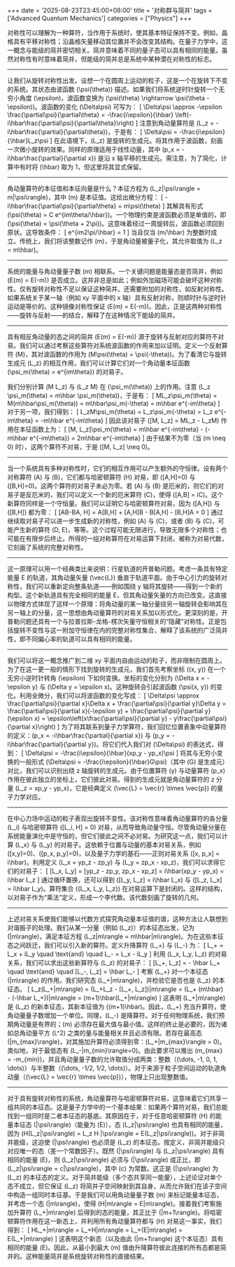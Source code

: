 +++
date = '2025-08-23T23:45:00+08:00'
title = '对称群与简并'
tags = ['Advanced Quantum Mechanics']
categories = ["Physics"]
+++

对称性可以理解为一种算符，当作用于系统时，使其基本特征保持不变。例如，晶格具有平移对称性；沿晶格矢量移动其位置并不会改变其结构。在量子力学中，这一概念与能级的简并密切相关。简并意味着不同的量子态可以具有相同的能量。虽然对称性有时意味着简并，但能级的简并总是系统中某种潜在对称性的标志。

---

让我们从旋转对称性出发。设想一个在圆周上运动的粒子，这是一个在旋转下不变的系统。其状态由波函数 \(\psi(\theta)\) 描述。如果我们将系统逆时针旋转一个无穷小角度 \(\epsilon\)，波函数变换为 \(\psi(\theta) \rightarrow \psi(\theta - \epsilon)\)。波函数的变化 \(\Delta\psi\) 可写为：
\[
\Delta\psi \approx -\epsilon \frac{\partial\psi}{\partial\theta} = -\frac{i\epsilon}{\hbar} \left(-i\hbar\frac{\partial\psi}{\partial\theta}\right)
\]
注意到角动量算符是 \(L_z = -i\hbar\frac{\partial}{\partial\theta}\)，于是有：
\[
\Delta\psi = -\frac{i\epsilon}{\hbar}L_z\psi
\]
在此语境下，\(L_z\) 是旋转的生成元。将其作用于波函数，刻画一次微小旋转的效果。同样的原理适用于线性动量，其中 \(p_x = -i\hbar\frac{\partial}{\partial x}\) 是沿 x 轴平移的生成元。需注意，为了简化，计算中有时将 \(\hbar\) 取为 1，但这里将其显式保留。

---

角动量算符的本征值和本征向量是什么？本征方程为 \(L_z|\psi\rangle = m|\psi\rangle\)，其中 \(m\) 是本征值。这给出微分方程：
\[
-i\hbar\frac{\partial\psi}{\partial\theta} = m\psi(\theta)
\]
其解具有形式 \(\psi(\theta) = C e^{im\theta/\hbar}\)。一个物理约束是波函数必须是单值的，即 \(\psi(\theta) = \psi(\theta + 2\pi)\)。这意味着经过一周旋转后，波函数必须回到原状。这导致条件：
\[
e^{im2\pi/\hbar} = 1
\]
当且仅当 \(m/\hbar\) 为整数时成立。传统上，我们将该整数记作 \(m\)，于是角动量被量子化，其允许取值为 \(L_z = m\hbar\)。

---

系统的能量与角动量量子数 \(m\) 相联系。一个关键问题是能量态是否简并，例如 \(E(m) = E(-m)\) 是否成立。这并非总是如此；例如外加磁场可能会破坏这种对称性。仅有旋转对称性不足以保证这种简并。还需要附加的对称性，如反射对称性。如果系统关于某一轴（例如 xy 平面中的 x 轴）具有反射对称，则顺时针与逆时针运动是等价的。这种镜像对称性保证 \(E(m) = E(-m)\)。因此，正是这两种对称性——旋转与反射——的结合，解释了在这种情况下能级的简并。

---

具有相反角动量的态之间的简并 \(E(m) = E(-m)\) 源于旋转与反射对应的算符不对易。我们可以通过考察这些算符对系统波函数的作用来加以证明。定义一个反射算符 \(M\)，其对波函数的作用为 \(M\psi(\theta) = \psi(-\theta)\)。为了看清它与旋转生成元 \(L_z\) 的相互作用，我们可以计算它们对一个角动量本征函数 \(\psi_m(\theta) = e^{im\theta}\) 的对易子。

我们分别计算 \(M L_z\) 与 \(L_z M\) 在 \(\psi_m(\theta)\) 上的作用。注意 \(L_z \psi_m(\theta) = m\hbar \psi_m(\theta)\)，于是有：
\[
ML_z\psi_m(\theta) = M(m\hbar\psi_m(\theta)) = m\hbar\psi_m(-\theta) = m\hbar e^{-im\theta}
\]
对于另一项，我们得到：
\[
L_zM\psi_m(\theta) = L_z\psi_m(-\theta) = L_z e^{-im\theta} = -m\hbar e^{-im\theta}
\]
因此该对易子 \([M, L_z] = ML_z - L_zM\) 作用在本征函数上为：
\[
[M, L_z]\psi_m(\theta) = m\hbar e^{-im\theta} - (-m\hbar e^{-im\theta}) = 2m\hbar e^{-im\theta}
\]
由于结果不为零（当 \(m \neq 0\) 时），这两个算符不对易，于是 \([M, L_z] \neq 0\)。

---

当一个系统具有多种对称性时，它们的相互作用可以产生额外的守恒律。设有两个对称算符 \(A\) 与 \(B\)，它们都与哈密顿算符 \(H\) 对易，即 \([A,H]=0\) 与 \([B,H]=0\)。这两个算符的对易子未必为零。若 \(A\) 与 \(B\) 是厄米的，则它们的对易子是反厄米的，我们可以定义一个新的厄米算符 \(C\)，使得 \([A,B] = iC\)。这个新算符同样是一个守恒量。我们可以证明它与哈密顿算符对易，因为 \([A,H]\) 与 \([B,H]\) 都为零：
\[
[AB-BA, H] = A[B,H] + [A,H]B - B[A,H] - [B,H]A = 0
\]
通过继续取对易子可以进一步生成新的对称性，例如 \(A\) 与 \(C\)，或者 \(B\) 与 \(C\)，可能产生新的算符 \(D, E\)，等等。这个过程可能无限进行，导致无限多个对称性；也可能在有限步后终止。所得的一组对称算符在对易运算下封闭，被称为对易代数，它刻画了系统的完整对称性。


---
这一原理可以用一个经典类比来说明：行星轨道的开普勒问题。考虑一条具有特定能量 E 的轨道，其角动量矢量 \(\vec{L}\) 垂直于轨道平面。由于中心引力的旋转对称性，我们可以重新定向整条轨道——例如围绕 y 轴将其旋转——得到一个新的构型。这个新轨道具有完全相同的能量 E，但其角动量矢量的方向已改变。这直接以物理方式体现了这样一个原理：将角动量的某一轴分量绕另一轴旋转会影响其在另一轴上的分量，这一思想由角动量算符的对易关系加以形式化。更深刻的是，开普勒问题还具有一个与拉普拉斯-龙格-楞次矢量守恒相关的“隐藏”对称性。正是包括旋转不变性与这一附加守恒律在内的完整对称性集合，解释了该系统的广泛简并性，即不同偏心率的轨道可以具有相同的能量。 

--- 
我们可以将这一概念推广到二维 xy 平面内自由运动的粒子，而非限制在圆周上。为了在这一更一般的情形下找到旋转的生成元，我们首先考察坐标 \((x, y)\) 在一个无穷小逆时针转角 \(\epsilon\) 下如何变换。坐标的变化分别为 \(\Delta x = -\epsilon y\) 与 \(\Delta y = \epsilon x\)。这种旋转会引起波函数 \(\psi(x, y)\) 的变化。利用全微分，我们可以将波函数的变化写成：
\[
\Delta\psi \approx \frac{\partial\psi}{\partial x}\Delta x + \frac{\partial\psi}{\partial y}\Delta y = \frac{\partial\psi}{\partial x}(-\epsilon y) + \frac{\partial\psi}{\partial y}(\epsilon x) = \epsilon\left(x\frac{\partial\psi}{\partial y} - y\frac{\partial\psi}{\partial x}\right)
\]
为了将其联系到量子力学算符，我们回忆位置表象中动量算符的定义：\(p_x = -i\hbar\frac{\partial}{\partial x}\) 与 \(p_y = -i\hbar\frac{\partial}{\partial y}\)。将它们代入我们对 \(\Delta\psi\) 的表达式，得到：
\[
\Delta\psi = -\frac{i\epsilon}{\hbar}(xp_y - yp_x)\psi
\]
将其与无穷小变换的一般形式 \(\Delta\psi = -\frac{i\epsilon}{\hbar}G\psi\)（其中 \(G\) 是生成元）对比，我们可以识别出绕 z 轴旋转的生成元。由于位置算符 \(y\) 与动量算符 \(p_x\) 作用在彼此独立的坐标上，它们彼此对易。得到的生成元就是角动量算符的 z 分量 \(L_z = xp_y - yp_x\)，它是经典定义 \(\vec{L} = \vec{r} \times \vec{p}\) 的量子力学对应。

---
在中心力场中运动的粒子表现出旋转不变性。该对称性意味着角动量算符的各分量 \(L_i\) 与哈密顿算符 \([L_i, H] = 0\) 对易，从而导致角动量守恒。尽管角动量分量在系统能量演化中是守恒的，但它们彼此之间不必对易。为研究这一点，我们可以计算 \(L_x\) 与 \(L_y\) 的对易子。这依赖于位置与动量的基本对易关系，例如 \([x,y]=0\)、\([p_x, p_y]=0\)，以及量子力学的基石——正则对易关系 \([x, p_x] = i\hbar\)。利用定义 \(L_x = yp_z - zp_y\) 与 \(L_y = zp_x - xp_z\)，我们可以求得它们的对易子：
\[
[L_x, L_y] = [yp_z - zp_y, zp_x - xp_z] = i\hbar(xp_y - yp_x) = i\hbar L_z
\]
通过循环置换，还可以得到 \([L_y, L_z] = i\hbar L_x\) 与 \([L_z, L_x] = i\hbar L_y\)。算符集合 \(\{L_x, L_y, L_z\}\) 在对易运算下是封闭的。这样的结构，以对易子作为“乘法”定义，形成一个李代数。该代数刻画了旋转的几何。

---

上述对易关系使我们能够以代数方式探究角动量本征值的谱，这种方法让人联想到对谐振子的处理。我们从某一分量（例如 \(L_z\)）的本征态出发，记为 \(|m\rangle\)，满足本征方程 \(L_z|m\rangle = m\hbar|m\rangle\)。为在这些本征态之间跃迁，我们可以引入新的算符。定义升降算符 \(L_+\) 与 \(L_-\) 为：
\[
L_+ = L_x + iL_y \quad \text{and} \quad L_- = L_x - iL_y
\]
利用 \(L_x, L_y, L_z\) 的对易关系，我们可以求出这些新算符与 \(L_z\) 的对易子：
\[
[L_+, L_z] = - \hbar L_+ \quad \text{and} \quad [L_-, L_z] = \hbar L_-
\]
考察 \(L_+\) 对一个本征态 \(|m\rangle\) 的作用。我们研究态 \(L_+|m\rangle\)，并检验它是否也是 \(L_z\) 的本征态。
\[
L_z(L_+|m\rangle) = (L_+L_z - [L_+, L_z])|m\rangle = (L_+ (m\hbar) - (-\hbar L_+))|m\rangle = (m+1)\hbar(L_+|m\rangle)
\]
这表明 \(L_+|m\rangle\) 是 \(L_z\) 的新本征态，其新本征值为 \((m+1)\hbar\)。因此，\(L_+\) 充当升算符，使角动量量子数增加一个单位。同理，\(L_-\) 是降算符。对于任何物理系统，我们预期角动量是有界的；\(m\) 必须存在最大值与最小值。这样的终止是必要的，因为诸如总角动量平方 \(L^2\) 之类的量与能量相关并且必须有限。若存在最高态 \(|m_{max}\rangle\)，对其施加升算符必须得到零：\(L_+|m_{max}\rangle = 0\)。类似地，对于最低态有 \(L_-|m_{min}\rangle=0\)。由此要求可以推出 \(m_{max} = -m_{min}\)，并且角动量量子数的允许取值分成两类：整数（\(\dots, -1, 0, 1, \dots\)）与半整数（\(\dots, -1/2, 1/2, \dots\)）。对于来源于粒子空间运动的轨道角动量（\(\vec{L} = \vec{r} \times \vec{p}\)），物理上只出现整数值。

---

对于具有旋转对称性的系统，角动量算符与哈密顿算符对易，这意味着它们共享一组共同的本征态。这是量子力学中的一个基本结果：如果两个算符对易，我们总能找到一组同时是二者本征态的基底。其原因在于，对于任意哈密顿算符 \(H\) 的能量本征态 \(|\psi\rangle\)（能量为 \(E\)），态 \(L_z|\psi\rangle\) 也具有相同的能量，因为 \(H(L_z|\psi\rangle) = L_z H |\psi\rangle = E(L_z|\psi\rangle)\)。对于非简并能级，这迫使 \(|\psi\rangle\) 也必须是 \(L_z\) 的本征态。按定义，非简并能级只对应唯一的态（差一个常数因子）。既然 \(|\psi\rangle\) 与 \(L_z|\psi\rangle\) 具有相同的能量 \(E\)，则 \(L_z|\psi\rangle\) 必须与 \(|\psi\rangle\) 成正比，即 \(L_z|\psi\rangle = c|\psi\rangle\)，其中 \(c\) 为常数。这正是 \(|\psi\rangle\) 为 \(L_z\) 的本征态的定义。对于简并能级（多个态共享同一能量），上述论证对单个态不成立，但它保证 \(L_z\) 将简并子空间映射到其自身，从而允许我们在该子空间中构造一组同时本征基。于是我们可以用角动量量子数 \(m\) 来标记能量本征态，并考虑一个态 \(|m\rangle\)，使得 \(H|m\rangle = E|m\rangle\)。接着我们考察施加升算符 \(L_+|m\rangle\) 后得到的态的能量，其正比于 \(|m+1\rangle\)。将哈密顿算符作用在这一新态上，并利用所有角动量算符都与 \(H\) 对易这一事实，我们得到：
\[
HL_+|m\rangle = L_+H|m\rangle = L_+(E|m\rangle) = E(L_+|m\rangle)
\]
这表明这个新态（以及由此 \(|m+1\rangle\) 这个本征态）具有相同的能量 \(E\)。因此，从最小到最大 \(m\) 值由升降算符彼此连接的所有态都是简并的。这种能量简并是系统旋转对称性的直接结果。
